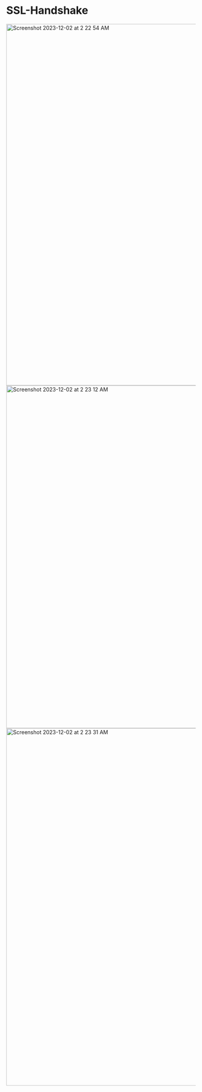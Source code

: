 # SSL-Handshake

<img width="962" alt="Screenshot 2023-12-02 at 2 22 54 AM" src="https://github.com/archanaheeralal77/SSL-Handshake/assets/127080874/4453731f-5ad5-4b9f-ae10-ad110f0330e8">

<img width="912" alt="Screenshot 2023-12-02 at 2 23 12 AM" src="https://github.com/archanaheeralal77/SSL-Handshake/assets/127080874/3a641de6-a49b-4925-b02b-c27605855c57">

<img width="951" alt="Screenshot 2023-12-02 at 2 23 31 AM" src="https://github.com/archanaheeralal77/SSL-Handshake/assets/127080874/702be995-d796-4170-ab77-e3024eed7e01">

